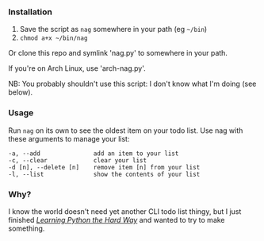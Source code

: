 ### Installation

1. Save the script as `nag` somewhere in your path (eg `~/bin`)
2. `chmod a+x ~/bin/nag`

Or clone this repo and symlink 'nag.py' to somewhere in your path.

If you're on Arch Linux, use 'arch-nag.py'.

NB: You probably shouldn't use this script: I don't know what I'm doing (see below).

### Usage

Run `nag` on its own to see the oldest item on your todo list. Use nag with these arguments to manage your list:
    
    -a, --add               add an item to your list
    -c, --clear             clear your list
    -d [n], --delete [n]    remove item [n] from your list
    -l, --list              show the contents of your list

### Why?

I know the world doesn't need yet another CLI todo list thingy, but I just finished _[Learning Python the Hard Way](http://learnpythonthehardway.org/index)_ and wanted to try to make something.
